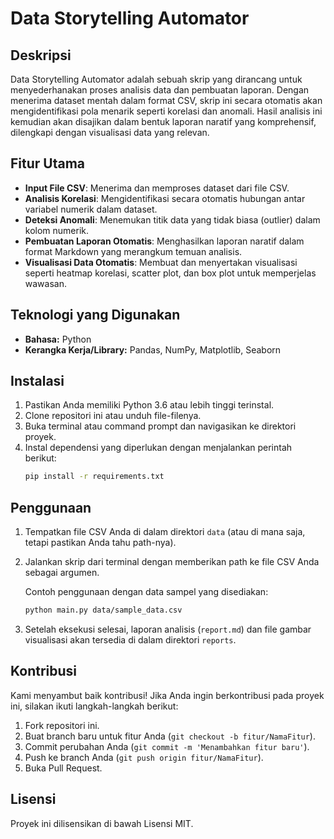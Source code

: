 # Data Storytelling Automator

## Deskripsi
Data Storytelling Automator adalah sebuah skrip yang dirancang untuk menyederhanakan proses analisis data dan pembuatan laporan. Dengan menerima dataset mentah dalam format CSV, skrip ini secara otomatis akan mengidentifikasi pola menarik seperti korelasi dan anomali. Hasil analisis ini kemudian akan disajikan dalam bentuk laporan naratif yang komprehensif, dilengkapi dengan visualisasi data yang relevan.

## Fitur Utama
- **Input File CSV**: Menerima dan memproses dataset dari file CSV.
- **Analisis Korelasi**: Mengidentifikasi secara otomatis hubungan antar variabel numerik dalam dataset.
- **Deteksi Anomali**: Menemukan titik data yang tidak biasa (outlier) dalam kolom numerik.
- **Pembuatan Laporan Otomatis**: Menghasilkan laporan naratif dalam format Markdown yang merangkum temuan analisis.
- **Visualisasi Data Otomatis**: Membuat dan menyertakan visualisasi seperti heatmap korelasi, scatter plot, dan box plot untuk memperjelas wawasan.

## Teknologi yang Digunakan
- **Bahasa:** Python
- **Kerangka Kerja/Library:** Pandas, NumPy, Matplotlib, Seaborn

## Instalasi
1.  Pastikan Anda memiliki Python 3.6 atau lebih tinggi terinstal.
2.  Clone repositori ini atau unduh file-filenya.
3.  Buka terminal atau command prompt dan navigasikan ke direktori proyek.
4.  Instal dependensi yang diperlukan dengan menjalankan perintah berikut:
    ```bash
    pip install -r requirements.txt
    ```

## Penggunaan
1.  Tempatkan file CSV Anda di dalam direktori `data` (atau di mana saja, tetapi pastikan Anda tahu path-nya).
2.  Jalankan skrip dari terminal dengan memberikan path ke file CSV Anda sebagai argumen.

    Contoh penggunaan dengan data sampel yang disediakan:
    ```bash
    python main.py data/sample_data.csv
    ```
3.  Setelah eksekusi selesai, laporan analisis (`report.md`) dan file gambar visualisasi akan tersedia di dalam direktori `reports`.

## Kontribusi
Kami menyambut baik kontribusi! Jika Anda ingin berkontribusi pada proyek ini, silakan ikuti langkah-langkah berikut:
1.  Fork repositori ini.
2.  Buat branch baru untuk fitur Anda (`git checkout -b fitur/NamaFitur`).
3.  Commit perubahan Anda (`git commit -m 'Menambahkan fitur baru'`).
4.  Push ke branch Anda (`git push origin fitur/NamaFitur`).
5.  Buka Pull Request.

## Lisensi
Proyek ini dilisensikan di bawah Lisensi MIT.

